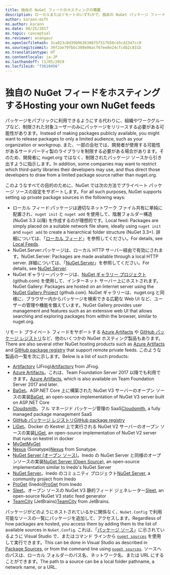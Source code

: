 ```yaml
---
title: 独自の NuGet フィードのホスティングの概要
description: ローカルまたはリモートのいずれかで、独自の NuGet パッケージ フィードまたはギャラリーをホスティングするためにオープンにされている概要です。
author: karann-msft
ms.author: karann
ms.date: 08/25/2017
ms.topic: conceptual
ms.reviewer: anangaur
ms.openlocfilehash: 3ca023c8d39b9b36388f5f517b50ca5cd2347cc0
ms.sourcegitcommit: 39f2ae79fbbc308e06acf67ee8e24cfcdb2c831b
ms.translationtype: HT
ms.contentlocale: ja-JP
ms.lasthandoff: 11/05/2019
ms.locfileid: "73610456"
---
```

# <a name="hosting-your-own-nuget-feeds"></a><span data-ttu-id="268a1-103">独自の NuGet フィードをホスティングする</span><span class="sxs-lookup"><span data-stu-id="268a1-103">Hosting your own NuGet feeds</span></span>

<span data-ttu-id="268a1-104">パッケージをパブリックに利用できるようにする代わりに、組織やワークグループなど、制限された対象ユーザーのみにパッケージをリリースする必要がある可能性があります。</span><span class="sxs-lookup"><span data-stu-id="268a1-104">Instead of making packages publicly available, you might want to release packages to only a limited audience, such as your organization or workgroup.</span></span> <span data-ttu-id="268a1-105">また、一部の会社では、開発者が使用する可能性があるサードパーティ製のライブラリを制限する必要がある場合があります。そのため、開発者に nuget.org ではなく、制限されたパッケージ ソースから引き出すように指示します。</span><span class="sxs-lookup"><span data-stu-id="268a1-105">In addition, some companies may want to restrict which third-party libraries their developers may use, and thus direct those developers to draw from a limited package source rather than nuget.org.</span></span>

<span data-ttu-id="268a1-106">このようなすべての目的のために、NuGet では次の方法でプライベート パッケージ ソースの設定をサポートします。</span><span class="sxs-lookup"><span data-stu-id="268a1-106">For all such purposes, NuGet supports setting up private package sources in the following ways:</span></span>

- <span data-ttu-id="268a1-107">ローカル フィード:パッケージは適切なネットワーク ファイル共有に単純に配置され、`nuget init` と `nuget add` を使用して、階層フォルダー構造 (NuGet 3.3 以降) を作成するのが理想的です。</span><span class="sxs-lookup"><span data-stu-id="268a1-107">Local feed: Packages are simply placed on a suitable network file share, ideally using `nuget init` and `nuget add` to create a hierarchical folder structure (NuGet 3.3+).</span></span> <span data-ttu-id="268a1-108">詳細については、「[ローカル フィード](../hosting-packages/local-feeds.md)」を参照してください。</span><span class="sxs-lookup"><span data-stu-id="268a1-108">For details, see [Local Feeds](../hosting-packages/local-feeds.md).</span></span>
- <span data-ttu-id="268a1-109">NuGet.Server:パッケージは、ローカル HTTP サーバー経由で有効にされます。</span><span class="sxs-lookup"><span data-stu-id="268a1-109">NuGet.Server: Packages are made available through a local HTTP server.</span></span> <span data-ttu-id="268a1-110">詳細については、「[NuGet.Server](../hosting-packages/nuget-server.md)」を参照してください。</span><span class="sxs-lookup"><span data-stu-id="268a1-110">For details, see [NuGet.Server](../hosting-packages/nuget-server.md).</span></span>
- <span data-ttu-id="268a1-111">NuGet ギャラリー:パッケージは、[NuGet ギャラリー プロジェクト](https://github.com/NuGet/NuGetGallery#build-and-run-the-gallery-in-arbitrary-number-easy-steps) (github.com) を使用して、インターネット サーバー上にホストされます。</span><span class="sxs-lookup"><span data-stu-id="268a1-111">NuGet Gallery: Packages are hosted on an Internet server using the [NuGet Gallery Project](https://github.com/NuGet/NuGetGallery#build-and-run-the-gallery-in-arbitrary-number-easy-steps) (github.com).</span></span> <span data-ttu-id="268a1-112">NuGet ギャラリーは、nuget.org と同様に、ブラウザー内からパッケージを検索できる広範な Web UI など、ユーザーの管理や機能を備えています。</span><span class="sxs-lookup"><span data-stu-id="268a1-112">NuGet Gallery provides user management and features such as an extensive web UI that allows searching and exploring packages from within the browser, similar to nuget.org.</span></span>

<span data-ttu-id="268a1-113">リモート プライベート フィードをサポートする [Azure Artifacts](https://www.visualstudio.com/docs/package/nuget/publish) や [GitHub パッケージ レジストリ](https://help.github.com/articles/configuring-nuget-for-use-with-github-package-registry)など、他のいくつかの NuGet ホスティング製品もあります。</span><span class="sxs-lookup"><span data-stu-id="268a1-113">There are also several other NuGet hosting products such as [Azure Artifacts](https://www.visualstudio.com/docs/package/nuget/publish) and [GitHub package registry](https://help.github.com/articles/configuring-nuget-for-use-with-github-package-registry) that support remote private feeds.</span></span> <span data-ttu-id="268a1-114">このような製品の一覧を次に示します。</span><span class="sxs-lookup"><span data-stu-id="268a1-114">Below is a list of such products:</span></span>

- <span data-ttu-id="268a1-115">[Artifactory](https://www.jfrog.com/artifactory/) (JFrog)</span><span class="sxs-lookup"><span data-stu-id="268a1-115">[Artifactory](https://www.jfrog.com/artifactory/) from JFrog.</span></span>
- <span data-ttu-id="268a1-116">[Azure Artifacts](https://www.visualstudio.com/docs/package/nuget/publish)。これは、Team Foundation Server 2017 以降でも利用できます。</span><span class="sxs-lookup"><span data-stu-id="268a1-116">[Azure Artifacts](https://www.visualstudio.com/docs/package/nuget/publish), which is also available on Team Foundation Server 2017 and later.</span></span>
- <span data-ttu-id="268a1-117">[BaGet](https://github.com/loic-sharma/BaGet)。ASP.NET Core 上に構築された NuGet V3 サーバーのオープン ソースの実装</span><span class="sxs-lookup"><span data-stu-id="268a1-117">[BaGet](https://github.com/loic-sharma/BaGet), an open-source implementation of NuGet V3 server built on ASP.NET Core</span></span>
- <span data-ttu-id="268a1-118">[Cloudsmith](https://cloudsmith.io/l/nuget-feed/)。フル マネージド パッケージ管理の SaaS</span><span class="sxs-lookup"><span data-stu-id="268a1-118">[Cloudsmith](https://cloudsmith.io/l/nuget-feed/), a fully managed package management SaaS</span></span>
- [<span data-ttu-id="268a1-119">GitHub パッケージ レジストリ</span><span class="sxs-lookup"><span data-stu-id="268a1-119">GitHub package registry</span></span>](https://help.github.com/articles/configuring-nuget-for-use-with-github-package-registry)
- <span data-ttu-id="268a1-120">[LiGet](https://github.com/ai-traders/liget)。Docker の Kestrel 上で実行される NuGet V2 サーバーのオープン ソースの実装</span><span class="sxs-lookup"><span data-stu-id="268a1-120">[LiGet](https://github.com/ai-traders/liget), an open-source implementation of NuGet V2 server that runs on kestrel in docker</span></span>
- [<span data-ttu-id="268a1-121">MyGet</span><span class="sxs-lookup"><span data-stu-id="268a1-121">MyGet</span></span>](https://myget.org)
- <span data-ttu-id="268a1-122">[Nexus](https://www.sonatype.org/nexus/) (Sonatype)</span><span class="sxs-lookup"><span data-stu-id="268a1-122">[Nexus](https://www.sonatype.org/nexus/) from Sonatype.</span></span>
- <span data-ttu-id="268a1-123">[NuGet Server (オープン ソース)](https://github.com/svenkle/nuget-server)。Inedo の NuGet Server と同様のオープンソースの実装</span><span class="sxs-lookup"><span data-stu-id="268a1-123">[NuGet Server (Open Source)](https://github.com/svenkle/nuget-server), an open-source implementation similar to Inedo's NuGet Server</span></span>
- <span data-ttu-id="268a1-124">[NuGet Server](http://nugetserver.net/)。Inedo のコミュニティ プロジェクト</span><span class="sxs-lookup"><span data-stu-id="268a1-124">[NuGet Server](http://nugetserver.net/), a community project from Inedo</span></span>
- <span data-ttu-id="268a1-125">[ProGet](https://inedo.com/proget) (Inedo)</span><span class="sxs-lookup"><span data-stu-id="268a1-125">[ProGet](https://inedo.com/proget) from Inedo</span></span>
- <span data-ttu-id="268a1-126">[Sleet](https://github.com/emgarten/sleet)。オープン ソースの NuGet V3 静的フィード ジェネレーター</span><span class="sxs-lookup"><span data-stu-id="268a1-126">[Sleet](https://github.com/emgarten/sleet), an open-source NuGet V3 static feed generator</span></span>
- <span data-ttu-id="268a1-127">[TeamCity](https://www.jetbrains.com/teamcity/) (JetBrains)</span><span class="sxs-lookup"><span data-stu-id="268a1-127">[TeamCity](https://www.jetbrains.com/teamcity/) from JetBrains.</span></span>

<span data-ttu-id="268a1-128">パッケージがどのようにホストされているかに関係なく、`NuGet.Config` で利用可能なソースの一覧にパッケージを追加して、アクセスします。</span><span class="sxs-lookup"><span data-stu-id="268a1-128">Regardless of how packages are hosted, you access them by adding them to the list of available sources in `NuGet.Config`.</span></span> <span data-ttu-id="268a1-129">これは、「[パッケージ ソース](../consume-packages/install-use-packages-visual-studio.md#package-sources)」に示されているように Visual Studio で、またはコマンド ラインから [`nuget sources`](../reference/cli-reference/cli-ref-sources.md) を使用して実行できます。</span><span class="sxs-lookup"><span data-stu-id="268a1-129">This can be done in Visual Studio as described in [Package Sources](../consume-packages/install-use-packages-visual-studio.md#package-sources), or from the command line using [`nuget sources`](../reference/cli-reference/cli-ref-sources.md).</span></span> <span data-ttu-id="268a1-130">ソースへのパスは、ローカル フォルダーのパス名、ネットワーク名、または URL にすることができます。</span><span class="sxs-lookup"><span data-stu-id="268a1-130">The path to a source can be a local folder pathname, a network name, or a URL.</span></span>
